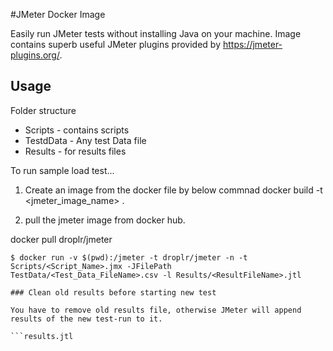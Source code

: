 #JMeter Docker Image

Easily run JMeter tests without installing Java on your machine.
Image contains superb useful JMeter plugins provided by https://jmeter-plugins.org/.

## Usage

Folder structure

* Scripts - contains scripts
* TestdData - Any test Data file
* Results - for results files

To run sample load test...
1. Create an image from the docker file by below commnad
docker build -t <jmeter_image_name> .

2. pull the jmeter image from docker hub.

docker pull  droplr/jmeter 
```
$ docker run -v $(pwd):/jmeter -t droplr/jmeter -n -t Scripts/<Script_Name>.jmx -JFilePath   TestData/<Test_Data_FileName>.csv -l Results/<ResultFileName>.jtl

### Clean old results before starting new test

You have to remove old results file, otherwise JMeter will append results of the new test-run to it.

```results.jtl
```
